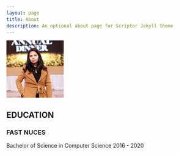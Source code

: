 ```yaml
---
layout: page
title: About 
description: An optional about page for Scriptor Jekyll theme
---
```


<img src="images/about.jpg"  style="width: 150px; height: 150px;  object-fit: cover;">





## EDUCATION
### FAST NUCES
Bachelor of Science in Computer Science
2016 - 2020
